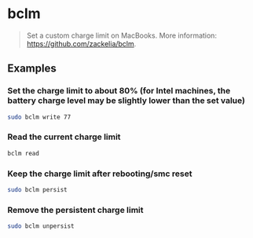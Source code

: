 # bclm

> Set a custom charge limit on MacBooks. More information: <https://github.com/zackelia/bclm>.

## Examples

### Set the charge limit to about 80% (for Intel machines, the battery charge level may be slightly lower than the set value)

```bash
sudo bclm write 77
```

### Read the current charge limit

```bash
bclm read
```

### Keep the charge limit after rebooting/smc reset

```bash
sudo bclm persist
```

### Remove the persistent charge limit

```bash
sudo bclm unpersist
```
